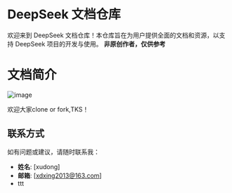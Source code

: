 # DeepSeek 文档仓库

欢迎来到 DeepSeek 文档仓库！本仓库旨在为用户提供全面的文档和资源，以支持 DeepSeek 项目的开发与使用。
**非原创作者，仅供参考**

# 文档简介
![image](https://github.com/user-attachments/assets/dbc4a950-dc4f-4252-9f39-96fc52165c9c)

欢迎大家clone or fork,TKS！

## 联系方式

如有问题或建议，请随时联系我：

- **姓名**: [xudong]
- **邮箱**: [xdxing2013@163.com]
- ttt
